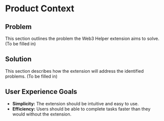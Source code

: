 # Product Context

## Problem

This section outlines the problem the Web3 Helper extension aims to solve. (To be filled in)

## Solution

This section describes how the extension will address the identified problems. (To be filled in)

## User Experience Goals

- **Simplicity:** The extension should be intuitive and easy to use.
- **Efficiency:** Users should be able to complete tasks faster than they would without the extension.
